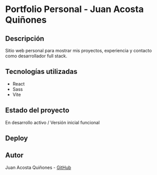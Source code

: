 # Portfolio Personal - Juan Acosta Quiñones

## Descripción
Sitio web personal para mostrar mis proyectos, experiencia y contacto como desarrollador full stack.

## Tecnologías utilizadas
- React
- Sass
- Vite

## Estado del proyecto
En desarrollo activo / Versión inicial funcional

## Deploy


## Autor
Juan Acosta Quiñones - [GitHub](https://github.com/Juaanx7)
